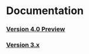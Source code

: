 # Documentation

### [Version 4.0 Preview](http://spork.bytewelder.com/docs/4.0/index.html)
### [Version 3.x](http://spork.bytewelder.com/docs/3.x/index.html)